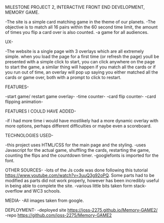 MILESTONE PROJECT 2, INTERACTIVE FRONT END DEVELOPMENT, MEMORY GAME.

-The site is a simple card matching game in the theme of our planets.
-The objective is to match all 16 pairs within the 60 second time limit, the amount of times you flip a card over is also counted.
-a game for all audiences.



UX-

-The website is a single page with 3 overlays which are all extremely simple. when you load the page for a first time (or refresh the page) youll be presented with a simple click to start, you can click anywhere on the page to start the game, a similar thing will happen if you match all the cards or if you run out of time, an overlay will pop up saying you either matched all the cards or game over, both with a prompt to click to restart.


FEATURES-

-start game/ restart game overlay-
-time counter-
-card flip counter-
-card flipping animation-


FEATURES I COULD HAVE ADDED-

-if i had more time i would have mostlikely had a more dynamic overlay with more options, perhaps different difficulties or maybe even a scoreboard.

TECHNOLOGIES USED-

-this project uses HTML/CSS for the main page and the styling.
-uses Javascript for the actual game, shuffling the cards, restarting the game, counting the flips and the countdown timer.
-googlefonts is imported for the font.


OTHER SOURCES-
-lots of the Js code was done following this tutorial https://www.youtube.com/watch?v=3uuQ3g92oPQ. Some parts had to be modified as parts did not work properly, however has been incredibly useful in being able to complete the site.
-various little bits taken form stack-overflow and WC3 schools. 

MEDIA- 
-All images taken from google.

DEPLOYMENT-
-deployed site https://joss-2275.github.io/Memory-GAME2/
-repo https://github.com/joss-2275/Memory-GAME2
